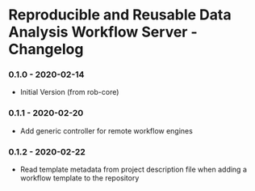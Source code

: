 # Reproducible and Reusable Data Analysis Workflow Server - Changelog

### 0.1.0 - 2020-02-14

* Initial Version (from rob-core)


### 0.1.1 - 2020-02-20

* Add generic controller for remote workflow engines


### 0.1.2 - 2020-02-22

* Read template metadata from project description file when adding a workflow template to the repository
